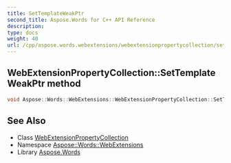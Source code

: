 ```yaml
---
title: SetTemplateWeakPtr
second_title: Aspose.Words for C++ API Reference
description: 
type: docs
weight: 40
url: /cpp/aspose.words.webextensions/webextensionpropertycollection/settemplateweakptr/
---
```

## WebExtensionPropertyCollection::SetTemplateWeakPtr method




```cpp
void Aspose::Words::WebExtensions::WebExtensionPropertyCollection::SetTemplateWeakPtr(uint32_t argument) override
```

## See Also

* Class [WebExtensionPropertyCollection](../)
* Namespace [Aspose::Words::WebExtensions](../../)
* Library [Aspose.Words](../../../)

